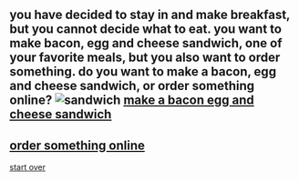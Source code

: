 you have decided to stay in and make breakfast, but you cannot decide what to eat. you want to make bacon, egg and cheese sandwich, one of your favorite meals, but you also want to order something.
**do you want to make a bacon, egg and cheese sandwich, or order something online?**
![sandwich](https://www.oliviascuisine.com/wp-content/uploads/2016/07/bacon-egg-and-cheese-1-735x1103.jpg)
[make a bacon egg and cheese sandwich](../sandwich/sandwich.md)
---
[order something online](../order/order.md)
---
[start over](../home.md)